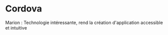 # Cordova



Marion : Technologie intéressante, rend la création d'application accessible et intuitive
